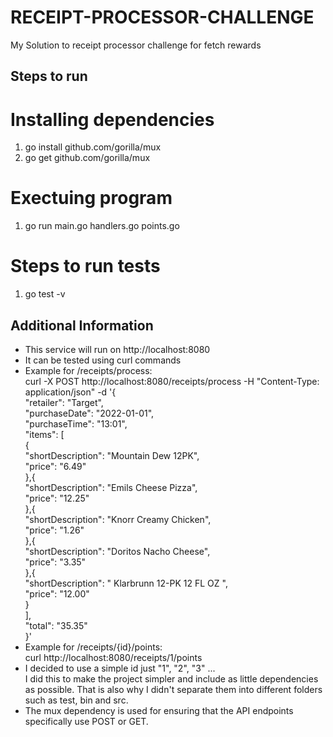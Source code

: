 # RECEIPT-PROCESSOR-CHALLENGE
My Solution to receipt processor challenge for fetch rewards

## Steps to run  

# Installing dependencies
1. go install github.com/gorilla/mux  
2. go get github.com/gorilla/mux

# Exectuing program
1. go run main.go handlers.go points.go 

# Steps to run tests
1. go test -v

## Additional Information
- This service will run on http://localhost:8080  
- It can be tested using curl commands  
- Example for /receipts/process:  
    curl -X POST http://localhost:8080/receipts/process   -H "Content-Type: application/json"   -d '{  
    "retailer": "Target",  
    "purchaseDate": "2022-01-01",  
    "purchaseTime": "13:01",  
    "items": [  
        {  
        "shortDescription": "Mountain Dew 12PK",  
        "price": "6.49"  
        },{  
        "shortDescription": "Emils Cheese Pizza",  
        "price": "12.25"  
        },{  
        "shortDescription": "Knorr Creamy Chicken",  
        "price": "1.26"  
        },{  
        "shortDescription": "Doritos Nacho Cheese",  
        "price": "3.35"  
        },{  
        "shortDescription": "   Klarbrunn 12-PK 12 FL OZ  ",  
        "price": "12.00"  
        }  
    ],    
    "total": "35.35"  
    }'  
- Example for /receipts/{id}/points:  
    curl http://localhost:8080/receipts/1/points  
- I decided to use a simple id just "1", "2", "3" ...  
  I did this to make the project simpler and include as little dependencies as possible.
  That is also why I didn't separate them into different folders such as test, bin and src.  
- The mux dependency is used for ensuring that the API endpoints specifically use POST or GET.  